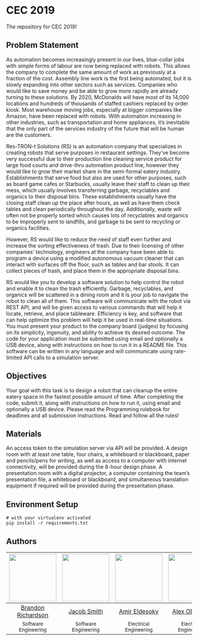 # CEC 2019
The repository for CEC 2019!

## Problem Statement
As automation becomes increasingly present in our lives, blue-collar jobs with simple forms of labour are now being replaced with robots. This allows the company to complete the same amount of work as previously at a fraction of the cost. Assembly line work is the first being automated, but it is slowly expanding into other sectors such as services. Companies who would like to save money and be able to grow more rapidly are already turning to these solutions. By 2020, McDonalds will have most of its 14,000 locations and hundreds of thousands of staffed cashiers replaced by order kiosk. Most warehouse moving jobs, especially at bigger companies like Amazon, have been replaced with robots. With automation increasing in other industries, such as transportation and home appliances, it’s inevitable that the only part of the services industry of the future that will be human are the customers.

Res-TRON-t Solutions (RS) is an automation company that specializes in creating robots that serve purposes in restaurant settings. They’ve become very successful due to their production line cleaning service product for large food courts and drive-thru automation product line, however they would like to grow their market share in the semi-formal eatery industry. Establishments that serve food but also are used for other purposes, such as board game cafes or Starbucks, usually leave their staff to clean up their mess, which usually involves transferring garbage, recyclables and organics to their disposal bins. These establishments usually have the closing staff clean up the place after hours, as well as have them check tables and clean periodically throughout the day. Additionally, waste will often not be properly sorted which causes lots of recyclables and organics to be improperly sent to landfills, and garbage to be sent to recycling or organics facilities.

However, RS would like to reduce the need of staff even further and increase the sorting effectiveness of trash. Due to their licensing of other companies’ technology, engineers at the company have been able to program a device using a modified autonomous vacuum cleaner that can interact with surfaces off the floor, such as tables and bar stools. It can collect pieces of trash, and place them in the appropriate disposal bins.

RS would like you to develop a software solution to help control the robot and enable it to clean the trash efficiently. Garbage, recyclables, and organics will be scattered in a dining room and it is your job to navigate the robot to clean all of them. This software will communicate with the robot via REST API, and will be given access to various commands that will help it locate, retrieve, and place tableware. Efficiency is key, and software that can help optimize this problem will help it be used in real-time situations. You must present your product to the company board (judges) by focusing on its simplicity, ingenuity, and ability to achieve its desired outcome. The code for your application must be submitted using email and optionally a USB device, along with instructions on how to run it in a README file. This software can be written in any language and will communicate using rate-limited API calls to a simulation server.

## Objectives
Your goal with this task is to design a robot that can cleanup the entire eatery space in the fastest possible amount of time. After completing the code, submit it, along with instructions on how to run it, using email and optionally a USB device. Please read the Programming rulebook for deadlines and all submission instructions. Read and follow all the rules!

## Materials
An access token to the simulation server via API will be provided. A design room with at least one table, four chairs, a whiteboard or blackboard, paper and pencils/pens for writing, as well as access to a computer with internet connectivity, will be provided during the 8-hour design phase. A presentation room with a digital projector, a computer containing the team’s presentation file, a whiteboard or blackboard, and simultaneous translation equipment if required will be provided during the presentation phase.

## Environment Setup
```
# with your virtualenv activated
pip install -r requirements.txt
```

## Authors
|[<img src="https://avatars3.githubusercontent.com/u/22732449?v=3&s=460" width="128">](https://github.com/brandon1024)|[<img src="https://avatars1.githubusercontent.com/u/18077531?s=460&v=4" width="128">](https://github.com/jacsmith21) | [<img src="https://avatars3.githubusercontent.com/u/27429447?s=460&v=4" width="128">](https://github.com/aeldesoky) | [<img src="https://avatars0.githubusercontent.com/u/30574445?s=400&v=4" width="128">](https://github.com/alexodonn)
|:---:|:---:|:---:|:---:|
|[Brandon Richardson](https://github.com/brandon1024)| [Jacob Smith](https://github.com/jacsmith21) |[Amir Eldesoky](https://github.com/aeldesoky) | [Alex ODonnell](https://github.com/alexodonn)
|<sup>Software Engineering</sup>|<sup>Software Engineering</sup>|<sup>Electrical Engineering</sup>|<sup>Electrical Engineering</sup>
